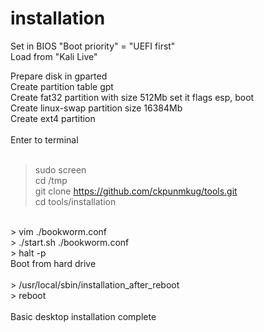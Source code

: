 # installation

Set in BIOS "Boot priority" = "UEFI first" <br />
Load from "Kali Live" <br />

Prepare disk in gparted <br />
	Create partition table gpt <br />
	Create fat32 partition with size 512Mb set it flags esp, boot <br />
	Create linux-swap partition size 16384Mb <br />
	Create ext4 partition <br />
 <br />
Enter to terminal <br />
 <br />
> sudo screen <br />
> cd /tmp <br />
> git clone https://github.com/ckpunmkug/tools.git <br />
> cd tools/installation <br />
 <br />
> vim ./bookworm.conf <br />
> ./start.sh ./bookworm.conf <br />
> halt -p
 <br />
Boot from hard drive <br />
 <br />
> /usr/local/sbin/installation_after_reboot <br />
> reboot <br />
 <br />
Basic desktop installation complete <br />

